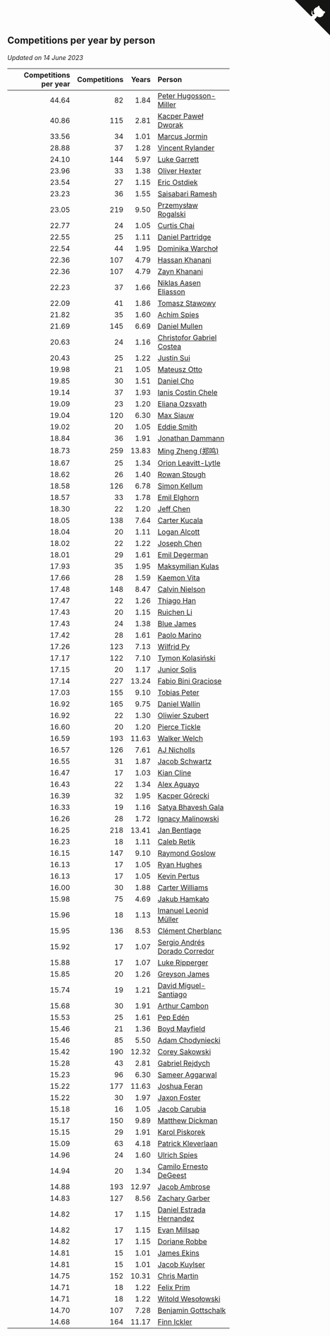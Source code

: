 ## Competitions per year by person

*Updated on 14 June 2023*

| Competitions per year | Competitions | Years | Person |
| ---: | ---: | ---: | :--- |
| 44.64 | 82 | 1.84 | [Peter Hugosson-Miller](https://www.worldcubeassociation.org/persons/2021HUGO01) |
| 40.86 | 115 | 2.81 | [Kacper Paweł Dworak](https://www.worldcubeassociation.org/persons/2020DWOR01) |
| 33.56 | 34 | 1.01 | [Marcus Jormin](https://www.worldcubeassociation.org/persons/2022JORM01) |
| 28.88 | 37 | 1.28 | [Vincent Rylander](https://www.worldcubeassociation.org/persons/2022RYLA01) |
| 24.10 | 144 | 5.97 | [Luke Garrett](https://www.worldcubeassociation.org/persons/2017GARR05) |
| 23.96 | 33 | 1.38 | [Oliver Hexter](https://www.worldcubeassociation.org/persons/2022HEXT01) |
| 23.54 | 27 | 1.15 | [Eric Ostdiek](https://www.worldcubeassociation.org/persons/2022OSTD01) |
| 23.23 | 36 | 1.55 | [Saisabari Ramesh](https://www.worldcubeassociation.org/persons/2021RAME01) |
| 23.05 | 219 | 9.50 | [Przemysław Rogalski](https://www.worldcubeassociation.org/persons/2013ROGA02) |
| 22.77 | 24 | 1.05 | [Curtis Chai](https://www.worldcubeassociation.org/persons/2022CHAI02) |
| 22.55 | 25 | 1.11 | [Daniel Partridge](https://www.worldcubeassociation.org/persons/2022PART02) |
| 22.54 | 44 | 1.95 | [Dominika Warchoł](https://www.worldcubeassociation.org/persons/2021WARC01) |
| 22.36 | 107 | 4.79 | [Hassan Khanani](https://www.worldcubeassociation.org/persons/2018KHAN26) |
| 22.36 | 107 | 4.79 | [Zayn Khanani](https://www.worldcubeassociation.org/persons/2018KHAN28) |
| 22.23 | 37 | 1.66 | [Niklas Aasen Eliasson](https://www.worldcubeassociation.org/persons/2021ELIA01) |
| 22.09 | 41 | 1.86 | [Tomasz Stawowy](https://www.worldcubeassociation.org/persons/2021STAW01) |
| 21.82 | 35 | 1.60 | [Achim Spies](https://www.worldcubeassociation.org/persons/2021SPIE01) |
| 21.69 | 145 | 6.69 | [Daniel Mullen](https://www.worldcubeassociation.org/persons/2016MULL04) |
| 20.63 | 24 | 1.16 | [Christofor Gabriel Costea](https://www.worldcubeassociation.org/persons/2022COST03) |
| 20.43 | 25 | 1.22 | [Justin Sui](https://www.worldcubeassociation.org/persons/2022SUIJ01) |
| 19.98 | 21 | 1.05 | [Mateusz Otto](https://www.worldcubeassociation.org/persons/2022OTTO01) |
| 19.85 | 30 | 1.51 | [Daniel Cho](https://www.worldcubeassociation.org/persons/2021CHOD01) |
| 19.14 | 37 | 1.93 | [Ianis Costin Chele](https://www.worldcubeassociation.org/persons/2021CHEL01) |
| 19.09 | 23 | 1.20 | [Eliana Ozsvath](https://www.worldcubeassociation.org/persons/2022OZSV01) |
| 19.04 | 120 | 6.30 | [Max Siauw](https://www.worldcubeassociation.org/persons/2017SIAU02) |
| 19.02 | 20 | 1.05 | [Eddie Smith](https://www.worldcubeassociation.org/persons/2022SMIT20) |
| 18.84 | 36 | 1.91 | [Jonathan Dammann](https://www.worldcubeassociation.org/persons/2021DAMM01) |
| 18.73 | 259 | 13.83 | [Ming Zheng (郑鸣)](https://www.worldcubeassociation.org/persons/2009ZHEN11) |
| 18.67 | 25 | 1.34 | [Orion Leavitt-Lytle](https://www.worldcubeassociation.org/persons/2022LEAV01) |
| 18.62 | 26 | 1.40 | [Rowan Stough](https://www.worldcubeassociation.org/persons/2022STOU01) |
| 18.58 | 126 | 6.78 | [Simon Kellum](https://www.worldcubeassociation.org/persons/2016KELL12) |
| 18.57 | 33 | 1.78 | [Emil Elghorn](https://www.worldcubeassociation.org/persons/2021ELGH01) |
| 18.30 | 22 | 1.20 | [Jeff Chen](https://www.worldcubeassociation.org/persons/2022CHEN19) |
| 18.05 | 138 | 7.64 | [Carter Kucala](https://www.worldcubeassociation.org/persons/2015KUCA01) |
| 18.04 | 20 | 1.11 | [Logan Alcott](https://www.worldcubeassociation.org/persons/2022ALCO02) |
| 18.02 | 22 | 1.22 | [Joseph Chen](https://www.worldcubeassociation.org/persons/2022CHEN16) |
| 18.01 | 29 | 1.61 | [Emil Degerman](https://www.worldcubeassociation.org/persons/2021DEGE01) |
| 17.93 | 35 | 1.95 | [Maksymilian Kulas](https://www.worldcubeassociation.org/persons/2021KULA02) |
| 17.66 | 28 | 1.59 | [Kaemon Vita](https://www.worldcubeassociation.org/persons/2021VITA01) |
| 17.48 | 148 | 8.47 | [Calvin Nielson](https://www.worldcubeassociation.org/persons/2014NIEL03) |
| 17.47 | 22 | 1.26 | [Thiago Han](https://www.worldcubeassociation.org/persons/2022HANT01) |
| 17.43 | 20 | 1.15 | [Ruichen Li](https://www.worldcubeassociation.org/persons/2022LIRU02) |
| 17.43 | 24 | 1.38 | [Blue James](https://www.worldcubeassociation.org/persons/2022JAME01) |
| 17.42 | 28 | 1.61 | [Paolo Marino](https://www.worldcubeassociation.org/persons/2021MARI04) |
| 17.26 | 123 | 7.13 | [Wilfrid Py](https://www.worldcubeassociation.org/persons/2016PYWI01) |
| 17.17 | 122 | 7.10 | [Tymon Kolasiński](https://www.worldcubeassociation.org/persons/2016KOLA02) |
| 17.15 | 20 | 1.17 | [Junior Solis](https://www.worldcubeassociation.org/persons/2022SOLI03) |
| 17.14 | 227 | 13.24 | [Fabio Bini Graciose](https://www.worldcubeassociation.org/persons/2010GRAC02) |
| 17.03 | 155 | 9.10 | [Tobias Peter](https://www.worldcubeassociation.org/persons/2014PETE03) |
| 16.92 | 165 | 9.75 | [Daniel Wallin](https://www.worldcubeassociation.org/persons/2013WALL03) |
| 16.92 | 22 | 1.30 | [Oliwier Szubert](https://www.worldcubeassociation.org/persons/2022SZUB01) |
| 16.60 | 20 | 1.20 | [Pierce Tickle](https://www.worldcubeassociation.org/persons/2022TICK01) |
| 16.59 | 193 | 11.63 | [Walker Welch](https://www.worldcubeassociation.org/persons/2011WELC01) |
| 16.57 | 126 | 7.61 | [AJ Nicholls](https://www.worldcubeassociation.org/persons/2015NICH04) |
| 16.55 | 31 | 1.87 | [Jacob Schwartz](https://www.worldcubeassociation.org/persons/2021SCHW01) |
| 16.47 | 17 | 1.03 | [Kian Cline](https://www.worldcubeassociation.org/persons/2022CLIN01) |
| 16.43 | 22 | 1.34 | [Alex Aguayo](https://www.worldcubeassociation.org/persons/2022AGUA01) |
| 16.39 | 32 | 1.95 | [Kacper Górecki](https://www.worldcubeassociation.org/persons/2021GORE01) |
| 16.33 | 19 | 1.16 | [Satya Bhavesh Gala](https://www.worldcubeassociation.org/persons/2022GALA03) |
| 16.26 | 28 | 1.72 | [Ignacy Malinowski](https://www.worldcubeassociation.org/persons/2021MALI02) |
| 16.25 | 218 | 13.41 | [Jan Bentlage](https://www.worldcubeassociation.org/persons/2010BENT01) |
| 16.23 | 18 | 1.11 | [Caleb Retik](https://www.worldcubeassociation.org/persons/2022RETI01) |
| 16.15 | 147 | 9.10 | [Raymond Goslow](https://www.worldcubeassociation.org/persons/2014GOSL01) |
| 16.13 | 17 | 1.05 | [Ryan Hughes](https://www.worldcubeassociation.org/persons/2022HUGH04) |
| 16.13 | 17 | 1.05 | [Kevin Pertus](https://www.worldcubeassociation.org/persons/2022PERT01) |
| 16.00 | 30 | 1.88 | [Carter Williams](https://www.worldcubeassociation.org/persons/2021WILL06) |
| 15.98 | 75 | 4.69 | [Jakub Hamkało](https://www.worldcubeassociation.org/persons/2018HAMK01) |
| 15.96 | 18 | 1.13 | [Imanuel Leonid Müller](https://www.worldcubeassociation.org/persons/2022MULL02) |
| 15.95 | 136 | 8.53 | [Clément Cherblanc](https://www.worldcubeassociation.org/persons/2014CHER05) |
| 15.92 | 17 | 1.07 | [Sergio Andrés Dorado Corredor](https://www.worldcubeassociation.org/persons/2022CORR05) |
| 15.88 | 17 | 1.07 | [Luke Ripperger](https://www.worldcubeassociation.org/persons/2022RIPP01) |
| 15.85 | 20 | 1.26 | [Greyson James](https://www.worldcubeassociation.org/persons/2022JAME02) |
| 15.74 | 19 | 1.21 | [David Miguel-Santiago](https://www.worldcubeassociation.org/persons/2022MIGU02) |
| 15.68 | 30 | 1.91 | [Arthur Cambon](https://www.worldcubeassociation.org/persons/2021CAMB01) |
| 15.53 | 25 | 1.61 | [Pep Edén](https://www.worldcubeassociation.org/persons/2021EDEN01) |
| 15.46 | 21 | 1.36 | [Boyd Mayfield](https://www.worldcubeassociation.org/persons/2022MAYF01) |
| 15.46 | 85 | 5.50 | [Adam Chodyniecki](https://www.worldcubeassociation.org/persons/2017CHOD02) |
| 15.42 | 190 | 12.32 | [Corey Sakowski](https://www.worldcubeassociation.org/persons/2011SAKO01) |
| 15.28 | 43 | 2.81 | [Gabriel Rejdych](https://www.worldcubeassociation.org/persons/2020REJD01) |
| 15.23 | 96 | 6.30 | [Sameer Aggarwal](https://www.worldcubeassociation.org/persons/2017AGGA01) |
| 15.22 | 177 | 11.63 | [Joshua Feran](https://www.worldcubeassociation.org/persons/2011FERA01) |
| 15.22 | 30 | 1.97 | [Jaxon Foster](https://www.worldcubeassociation.org/persons/2021FOST01) |
| 15.18 | 16 | 1.05 | [Jacob Carubia](https://www.worldcubeassociation.org/persons/2022CARU02) |
| 15.17 | 150 | 9.89 | [Matthew Dickman](https://www.worldcubeassociation.org/persons/2013DICK01) |
| 15.15 | 29 | 1.91 | [Karol Piskorek](https://www.worldcubeassociation.org/persons/2021PISK01) |
| 15.09 | 63 | 4.18 | [Patrick Kleverlaan](https://www.worldcubeassociation.org/persons/2019KLEV01) |
| 14.96 | 24 | 1.60 | [Ulrich Spies](https://www.worldcubeassociation.org/persons/2021SPIE02) |
| 14.94 | 20 | 1.34 | [Camilo Ernesto DeGeest](https://www.worldcubeassociation.org/persons/2022DEGE01) |
| 14.88 | 193 | 12.97 | [Jacob Ambrose](https://www.worldcubeassociation.org/persons/2010AMBR01) |
| 14.83 | 127 | 8.56 | [Zachary Garber](https://www.worldcubeassociation.org/persons/2014GARB01) |
| 14.82 | 17 | 1.15 | [Daniel Estrada Hernandez](https://www.worldcubeassociation.org/persons/2022HERN07) |
| 14.82 | 17 | 1.15 | [Evan Millsap](https://www.worldcubeassociation.org/persons/2022MILL05) |
| 14.82 | 17 | 1.15 | [Doriane Robbe](https://www.worldcubeassociation.org/persons/2022ROBB03) |
| 14.81 | 15 | 1.01 | [James Ekins](https://www.worldcubeassociation.org/persons/2022EKIN01) |
| 14.81 | 15 | 1.01 | [Jacob Kuylser](https://www.worldcubeassociation.org/persons/2022KUYL01) |
| 14.75 | 152 | 10.31 | [Chris Martin](https://www.worldcubeassociation.org/persons/2013MART03) |
| 14.71 | 18 | 1.22 | [Felix Prim](https://www.worldcubeassociation.org/persons/2022PRIM01) |
| 14.71 | 18 | 1.22 | [Witold Wesołowski](https://www.worldcubeassociation.org/persons/2022WESO01) |
| 14.70 | 107 | 7.28 | [Benjamin Gottschalk](https://www.worldcubeassociation.org/persons/2016GOTT01) |
| 14.68 | 164 | 11.17 | [Finn Ickler](https://www.worldcubeassociation.org/persons/2012ICKL01) |


<a href="https://github.com/jonatanklosko/wca_statistics" class="github-corner" aria-label="View source on Github"><svg width="80" height="80" viewBox="0 0 250 250" style="fill:#151513; color:#fff; position: absolute; top: 0; border: 0; right: 0;" aria-hidden="true"><path d="M0,0 L115,115 L130,115 L142,142 L250,250 L250,0 Z"></path><path d="M128.3,109.0 C113.8,99.7 119.0,89.6 119.0,89.6 C122.0,82.7 120.5,78.6 120.5,78.6 C119.2,72.0 123.4,76.3 123.4,76.3 C127.3,80.9 125.5,87.3 125.5,87.3 C122.9,97.6 130.6,101.9 134.4,103.2" fill="currentColor" style="transform-origin: 130px 106px;" class="octo-arm"></path><path d="M115.0,115.0 C114.9,115.1 118.7,116.5 119.8,115.4 L133.7,101.6 C136.9,99.2 139.9,98.4 142.2,98.6 C133.8,88.0 127.5,74.4 143.8,58.0 C148.5,53.4 154.0,51.2 159.7,51.0 C160.3,49.4 163.2,43.6 171.4,40.1 C171.4,40.1 176.1,42.5 178.8,56.2 C183.1,58.6 187.2,61.8 190.9,65.4 C194.5,69.0 197.7,73.2 200.1,77.6 C213.8,80.2 216.3,84.9 216.3,84.9 C212.7,93.1 206.9,96.0 205.4,96.6 C205.1,102.4 203.0,107.8 198.3,112.5 C181.9,128.9 168.3,122.5 157.7,114.1 C157.9,116.9 156.7,120.9 152.7,124.9 L141.0,136.5 C139.8,137.7 141.6,141.9 141.8,141.8 Z" fill="currentColor" class="octo-body"></path></svg></a><style>.github-corner:hover .octo-arm{animation:octocat-wave 560ms ease-in-out}@keyframes octocat-wave{0%,100%{transform:rotate(0)}20%,60%{transform:rotate(-25deg)}40%,80%{transform:rotate(10deg)}}@media (max-width:500px){.github-corner:hover .octo-arm{animation:none}.github-corner .octo-arm{animation:octocat-wave 560ms ease-in-out}}</style>
